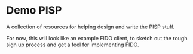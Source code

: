 # Demo PISP

A collection of resources for helping design and write the PISP stuff.

For now, this will look like an example FIDO client, to sketch out the rough sign up process and get a feel for implementing FIDO.


